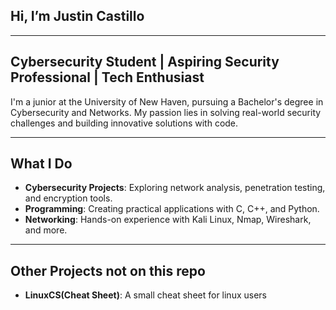 ## Hi, I’m Justin Castillo

---

## **Cybersecurity Student** | **Aspiring Security Professional** | **Tech Enthusiast**  

I'm a junior at the University of New Haven, pursuing a Bachelor's degree in Cybersecurity and Networks. My passion lies in solving real-world security challenges and building innovative solutions with code.

---

## What I Do  

- **Cybersecurity Projects**: Exploring network analysis, penetration testing, and encryption tools.  
- **Programming**: Creating practical applications with C, C++, and Python.  
- **Networking**: Hands-on experience with Kali Linux, Nmap, Wireshark, and more.  

---

## Other Projects not on this repo
- **LinuxCS(Cheat Sheet)**: A small cheat sheet for linux users

